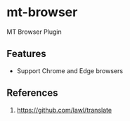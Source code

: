 # mt-browser
MT Browser Plugin

## Features
+ Support Chrome and Edge browsers

## References
1. https://github.com/lawl/translate